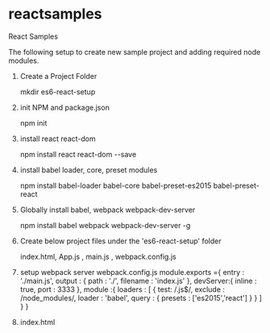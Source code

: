 # reactsamples
React Samples

The following setup to create new sample project and adding required node modules.

1) Create a Project Folder

	  mkdir es6-react-setup 
	  
2) init NPM and package.json

    npm init
    
3) install react react-dom

    npm install react react-dom --save
    
4) install babel loader, core, preset modules

    npm install babel-loader babel-core babel-preset-es2015 babel-preset-react
    
5) Globally install babel, webpack webpack-dev-server

    npm install babel webpack webpack-dev-server -g
    
6) Create below project files under the  'es6-react-setup' folder

    index.html, App.js , main.js , webpack.config.js
 
7) setup webpack server 
  webpack.config.js
  	module.exports ={
	 entry : './main.js',
	 output : {
	   path : './',
	   filename : 'index.js'
	 },
	 devServer:{
	   inline : true,
	   port : 3333
	 },
	 module :{
	   loaders : [
	     {
	     test: /\.js$/,
	     exclude : /node_modules/,
	     loader : 'babel',
	     query : {
	       presets : ['es2015','react']
	      }
	    }
	  ]
	 }
	}


8) index.html
   	<!DOCTYPE html>
	<html lang="en">
	<head>
	  <meta charset="utf-8">
	  <title>HelloREACT</title>
	</head>
	<body>
	  <div id="app"></div>
	  <script src="index.js"></script>
	</body>
	</html>
	
